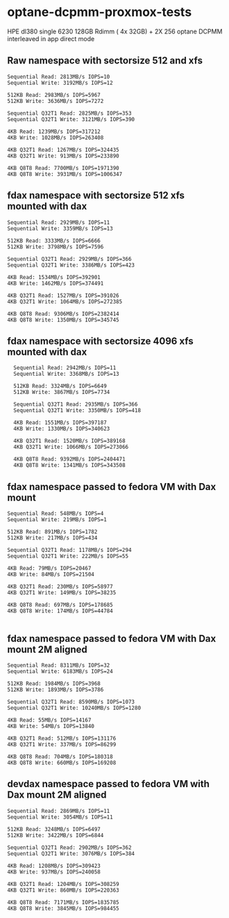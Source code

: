 # optane-dcpmm-proxmox-tests

HPE dl380 single 6230 128GB Rdimm ( 4x 32GB)  +  2X 256 optane DCPMM interleaved in app direct mode


## Raw namespace with sectorsize 512 and xfs

```
Sequential Read: 2813MB/s IOPS=10
Sequential Write: 3192MB/s IOPS=12

512KB Read: 2983MB/s IOPS=5967
512KB Write: 3636MB/s IOPS=7272

Sequential Q32T1 Read: 2825MB/s IOPS=353
Sequential Q32T1 Write: 3121MB/s IOPS=390

4KB Read: 1239MB/s IOPS=317212
4KB Write: 1028MB/s IOPS=263408

4KB Q32T1 Read: 1267MB/s IOPS=324435
4KB Q32T1 Write: 913MB/s IOPS=233890

4KB Q8T8 Read: 7700MB/s IOPS=1971390
4KB Q8T8 Write: 3931MB/s IOPS=1006347
```

## fdax namespace with sectorsize 512 xfs mounted with dax

```
Sequential Read: 2929MB/s IOPS=11
Sequential Write: 3359MB/s IOPS=13

512KB Read: 3333MB/s IOPS=6666
512KB Write: 3798MB/s IOPS=7596

Sequential Q32T1 Read: 2929MB/s IOPS=366
Sequential Q32T1 Write: 3386MB/s IOPS=423

4KB Read: 1534MB/s IOPS=392901
4KB Write: 1462MB/s IOPS=374491

4KB Q32T1 Read: 1527MB/s IOPS=391026
4KB Q32T1 Write: 1064MB/s IOPS=272385

4KB Q8T8 Read: 9306MB/s IOPS=2382414
4KB Q8T8 Write: 1350MB/s IOPS=345745
```

## fdax namespace with sectorsize 4096 xfs mounted with dax

```
  Sequential Read: 2942MB/s IOPS=11
  Sequential Write: 3368MB/s IOPS=13
  
  512KB Read: 3324MB/s IOPS=6649
  512KB Write: 3867MB/s IOPS=7734
  
  Sequential Q32T1 Read: 2935MB/s IOPS=366
  Sequential Q32T1 Write: 3350MB/s IOPS=418
  
  4KB Read: 1551MB/s IOPS=397187
  4KB Write: 1330MB/s IOPS=340623
  
  4KB Q32T1 Read: 1520MB/s IOPS=389168
  4KB Q32T1 Write: 1066MB/s IOPS=273066
  
  4KB Q8T8 Read: 9392MB/s IOPS=2404471
  4KB Q8T8 Write: 1341MB/s IOPS=343508
```


## fdax namespace passed to fedora VM with Dax mount
```
Sequential Read: 548MB/s IOPS=4
Sequential Write: 219MB/s IOPS=1

512KB Read: 891MB/s IOPS=1782
512KB Write: 217MB/s IOPS=434

Sequential Q32T1 Read: 1178MB/s IOPS=294
Sequential Q32T1 Write: 222MB/s IOPS=55

4KB Read: 79MB/s IOPS=20467
4KB Write: 84MB/s IOPS=21504

4KB Q32T1 Read: 230MB/s IOPS=58977
4KB Q32T1 Write: 149MB/s IOPS=38235

4KB Q8T8 Read: 697MB/s IOPS=178685
4KB Q8T8 Write: 174MB/s IOPS=44784


```

## fdax namespace passed to fedora VM with Dax mount 2M aligned

```
Sequential Read: 8311MB/s IOPS=32
Sequential Write: 6183MB/s IOPS=24

512KB Read: 1984MB/s IOPS=3968
512KB Write: 1893MB/s IOPS=3786

Sequential Q32T1 Read: 8590MB/s IOPS=1073
Sequential Q32T1 Write: 10240MB/s IOPS=1280

4KB Read: 55MB/s IOPS=14167
4KB Write: 54MB/s IOPS=13840

4KB Q32T1 Read: 512MB/s IOPS=131176
4KB Q32T1 Write: 337MB/s IOPS=86299

4KB Q8T8 Read: 704MB/s IOPS=180318
4KB Q8T8 Write: 660MB/s IOPS=169208
```


## devdax namespace passed to fedora VM with Dax mount 2M aligned
```
Sequential Read: 2869MB/s IOPS=11
Sequential Write: 3054MB/s IOPS=11

512KB Read: 3248MB/s IOPS=6497
512KB Write: 3422MB/s IOPS=6844

Sequential Q32T1 Read: 2902MB/s IOPS=362
Sequential Q32T1 Write: 3076MB/s IOPS=384

4KB Read: 1208MB/s IOPS=309423
4KB Write: 937MB/s IOPS=240058

4KB Q32T1 Read: 1204MB/s IOPS=308259
4KB Q32T1 Write: 860MB/s IOPS=220363

4KB Q8T8 Read: 7171MB/s IOPS=1835785
4KB Q8T8 Write: 3845MB/s IOPS=984455
```
